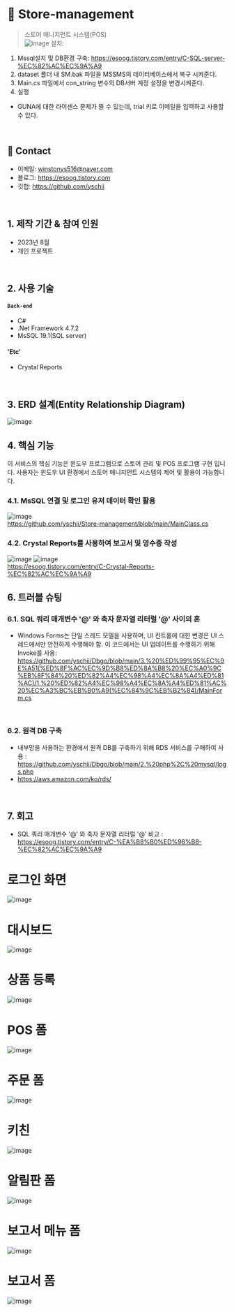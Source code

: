 # :pushpin: Store-management
>스토어 매니지먼트 시스템(POS)
></br>
>![image](https://github.com/yschii/Store-management/assets/135096712/cb0bbab5-2d7b-4d0e-8f13-3125ba6a2b84)
>설치: 
1. Mssql설치 및 DB환경 구축: https://esoog.tistory.com/entry/C-SQL-server-%EC%82%AC%EC%9A%A9
2. dataset 폴더 내 SM.bak 파일을 MSSMS의 데이터베이스에서 복구 시켜준다.
3. Main.cs 파일에서 con_string 변수의 DB서버 계정 설정을 변경시켜준다.
4. 실행
* GUNA에 대한 라이센스 문제가 뜰 수 있는데, trial 키로 이메일을 입력하고 사용할 수 있다.
</br>

## :pushpin: Contact
- 이메일: winstonys516@naver.com
- 블로그: https://esoog.tistory.com
- 깃헙: https://github.com/yschii
</br>

## 1. 제작 기간 & 참여 인원
- 2023년 8월
- 개인 프로젝트
</br>

## 2. 사용 기술
#### `Back-end`
  - C#
  - .Net Framework 4.7.2
  - MsSQL 19.1(SQL server)
#### 'Etc'
  - Crystal Reports
</br>

## 3. ERD 설계(Entity Relationship Diagram)
![image](https://github.com/yschii/Store-management/assets/135096712/2e50af7b-d3ca-41c7-85b8-c67432fa1afa)
</br>

## 4. 핵심 기능
이 서비스의 핵심 기능은 윈도우 프로그램으로 스토어 관리 및 POS 프로그램 구현 입니다.
사용자는 윈도우 UI 환경에서 
스토어 매니지먼트 시스템의 제어 및 활용이 가능합니다.
</br>

### 4.1. MsSQL 연결 및 로그인 유저 데이터 확인 활용
![image](https://github.com/yschii/Store-management/assets/135096712/e23b6257-4b5b-43f2-b010-a099ffe0204d)
</br>
https://github.com/yschii/Store-management/blob/main/MainClass.cs
</br>

### 4.2. Crystal Reports를 사용하여 보고서 및 영수증 작성
![image](https://github.com/yschii/Store-management/assets/135096712/48605d37-693c-4382-ab12-d57df93d7df2)
![image](https://github.com/yschii/Store-management/assets/135096712/729987ce-6850-45e0-9dc5-502f8466dcf8)
</br>
https://esoog.tistory.com/entry/C-Crystal-Reports-%EC%82%AC%EC%9A%A9
</br>

## 6. 트러블 슈팅
### 6.1. SQL 쿼리 매개변수 '@' 와 축자 문자열 리터럴 '@' 사이의 혼
- Windows Forms는 단일 스레드 모델을 사용하며, UI 컨트롤에 대한 변경은 UI 스레드에서만 안전하게 수행해야 함. 이 코드에서는 UI 업데이트를 수행하기 위해 Invoke를 사용: https://github.com/yschii/Dbgo/blob/main/3.%20%ED%99%95%EC%9E%A51(%ED%8F%AC%EC%9D%B8%ED%8A%B8%20%EC%A0%9C%EB%8F%84%20%ED%82%A4%EC%98%A4%EC%8A%A4%ED%81%AC)/1.%20%ED%82%A4%EC%98%A4%EC%8A%A4%ED%81%AC%20%EC%A3%BC%EB%B0%A9(%EC%84%9C%EB%B2%84)/MainForm.cs
</br>

### 6.2. 원격 DB 구축
- 내부망을 사용하는 환경에서 원격 DB를 구축하기 위해 RDS 서비스를 구매하여 사용 : https://github.com/yschii/Dbgo/blob/main/2.%20php%2C%20mysql/logs.php
- https://aws.amazon.com/ko/rds/
</br>

## 7. 회고 
- SQL 쿼리 매개변수 '@' 와 축자 문자열 리터럴 '@' 비교 : https://esoog.tistory.com/entry/C-%EA%B8%B0%ED%98%B8-%EC%82%AC%EC%9A%A9
  </br>







# 로그인 화면
![image](https://github.com/yschii/Store-management/assets/135096712/46492b5f-f5e7-4729-b884-b66ec09a45a3)
# 대시보드
![image](https://github.com/yschii/Store-management/assets/135096712/cb892977-97d3-4a2e-8738-971a14e68cd6)
# 상품 등록 
![image](https://github.com/yschii/Store-management/assets/135096712/82fd009f-dd40-483a-85e2-8f97f57b2297)
# POS 폼
![image](https://github.com/yschii/Store-management/assets/135096712/104160e4-c924-4e63-bd1a-d6e23e0ce082)
# 주문 폼
![image](https://github.com/yschii/Store-management/assets/135096712/d4e7b895-023c-49d0-9854-4b3fedb544a5)
# 키친 
![image](https://github.com/yschii/Store-management/assets/135096712/0491c240-7337-4e0f-9aab-d5033139cd68)
# 알림판 폼
![image](https://github.com/yschii/Store-management/assets/135096712/805ef84e-1526-4e17-926d-9f098994ff1c)
# 보고서 메뉴 폼
![image](https://github.com/yschii/Store-management/assets/135096712/872ee501-d08c-4924-af6a-96d78725d9ff)
# 보고서 폼
![image](https://github.com/yschii/Store-management/assets/135096712/06bd25ab-f84b-40c1-98d2-caef2d4178de)
